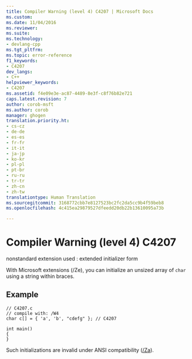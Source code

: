 ```yaml
---
title: Compiler Warning (level 4) C4207 | Microsoft Docs
ms.custom: 
ms.date: 11/04/2016
ms.reviewer: 
ms.suite: 
ms.technology:
- devlang-cpp
ms.tgt_pltfrm: 
ms.topic: error-reference
f1_keywords:
- C4207
dev_langs:
- C++
helpviewer_keywords:
- C4207
ms.assetid: f4e09e3e-ac87-4489-8e3f-c8f76b82e721
caps.latest.revision: 7
author: corob-msft
ms.author: corob
manager: ghogen
translation.priority.ht:
- cs-cz
- de-de
- es-es
- fr-fr
- it-it
- ja-jp
- ko-kr
- pl-pl
- pt-br
- ru-ru
- tr-tr
- zh-cn
- zh-tw
translationtype: Human Translation
ms.sourcegitcommit: 3168772cbb7e8127523bc2fc2da5cc9b4f59beb8
ms.openlocfilehash: 4c415ea29879527dfeedd20db22b13610095a73b

---
```

# Compiler Warning (level 4) C4207
nonstandard extension used : extended initializer form  
  
 With Microsoft extensions (/Ze), you can initialize an unsized array of `char` using a string within braces.  
  
## Example  
  
```  
// C4207.c  
// compile with: /W4  
char c[] = { 'a', 'b', "cdefg" }; // C4207  
  
int main()  
{  
}  
```  
  
 Such initializations are invalid under ANSI compatibility ([/Za](../../build/reference/za-ze-disable-language-extensions.md)).


<!--HONumber=Jan17_HO2-->


